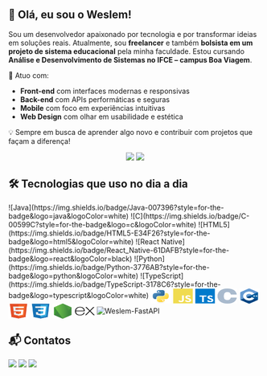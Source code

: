 ## 👋 Olá, eu sou o Weslem!

Sou um desenvolvedor apaixonado por tecnologia e por transformar ideias em soluções reais. Atualmente, sou **freelancer** e também **bolsista em um projeto de sistema educacional** pela minha faculdade. Estou cursando **Análise e Desenvolvimento de Sistemas no IFCE – campus Boa Viagem**.

🚀 Atuo com:
- **Front-end** com interfaces modernas e responsivas
- **Back-end** com APIs performáticas e seguras
- **Mobile** com foco em experiências intuitivas
- **Web Design** com olhar em usabilidade e estética

💡 Sempre em busca de aprender algo novo e contribuir com projetos que façam a diferença!

<p align="center">
    <img height="180em" src="https://github-readme-stats.vercel.app/api?username=wes-lem&locale=pt-br&show_icons=true&theme=react&include_all_commits=true&count_private=true"/>
    <img height="180em" src="https://github-readme-stats.vercel.app/api/top-langs/?username=wes-lem&layout=compact&langs_count=7&locale=pt-br&theme=react"/>
</p>

## 🛠️ Tecnologias que uso no dia a dia

<div style="display: inline_block">
  ![Java](https://img.shields.io/badge/Java-007396?style=for-the-badge&logo=java&logoColor=white)
  ![C](https://img.shields.io/badge/C-00599C?style=for-the-badge&logo=c&logoColor=white)
  ![HTML5](https://img.shields.io/badge/HTML5-E34F26?style=for-the-badge&logo=html5&logoColor=white)
  ![React Native](https://img.shields.io/badge/React_Native-61DAFB?style=for-the-badge&logo=react&logoColor=black)
  ![Python](https://img.shields.io/badge/Python-3776AB?style=for-the-badge&logo=python&logoColor=white)
  ![TypeScript](https://img.shields.io/badge/TypeScript-3178C6?style=for-the-badge&logo=typescript&logoColor=white)
  
  <img align="center" alt="Weslem-Py" height="30" width="40" src="https://raw.githubusercontent.com/devicons/devicon/master/icons/python/python-original.svg">
  <img align="center" alt="Weslem-Js" height="30" width="40" src="https://raw.githubusercontent.com/devicons/devicon/master/icons/javascript/javascript-plain.svg">
  <img align="center" alt="Weslem-Ts" height="30" width="40" src="https://raw.githubusercontent.com/devicons/devicon/master/icons/typescript/typescript-plain.svg">
  <img align="center" alt="Weslem-C" height="30" width="40" src="https://raw.githubusercontent.com/devicons/devicon/master/icons/c/c-original.svg">
  <img align="center" alt="Weslem-Cpp" height="30" width="40" src="https://raw.githubusercontent.com/devicons/devicon/master/icons/cplusplus/cplusplus-original.svg">
  <img align="center" alt="Weslem-HTML" height="30" width="40" src="https://raw.githubusercontent.com/devicons/devicon/master/icons/html5/html5-original.svg">
  <img align="center" alt="Weslem-CSS" height="30" width="40" src="https://raw.githubusercontent.com/devicons/devicon/master/icons/css3/css3-original.svg">
  <img align="center" alt="Weslem-Node" height="30" width="40" src="https://raw.githubusercontent.com/devicons/devicon/master/icons/nodejs/nodejs-original.svg">
  <img align="center" alt="Weslem-Express" height="30" width="40" src="https://raw.githubusercontent.com/devicons/devicon/master/icons/express/express-original.svg">
  <img align="center" alt="Weslem-FastAPI" height="30" width="40" src="https://fastapi.tiangolo.com/img/icon-white.svg">
</div>

## 📬 Contatos

<div> 
  <a href="https://instagram.com/weslem_wrs" target="_blank"><img src="https://img.shields.io/badge/-Instagram-%23E4405F?style=for-the-badge&logo=instagram&logoColor=white" target="_blank"></a>
  <a href = "mailto:weslem.wrs@gmail.com"><img src="https://img.shields.io/badge/-Gmail-%23333?style=for-the-badge&logo=gmail&logoColor=white" target="_blank"></a>
  <a href="https://www.linkedin.com/in/weslem-rodrigues-776324177/" target="_blank"><img src="https://img.shields.io/badge/-LinkedIn-%230077B5?style=for-the-badge&logo=linkedin&logoColor=white" target="_blank"></a> 
</div>
